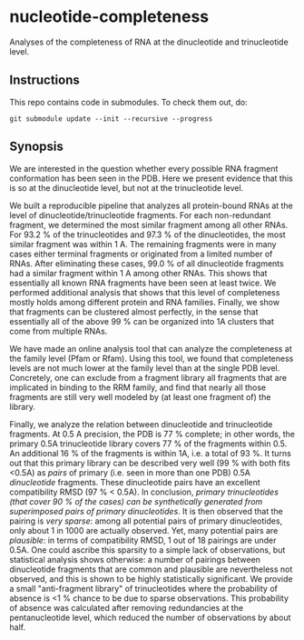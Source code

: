 # nucleotide-completeness

Analyses of the completeness of RNA at the dinucleotide and trinucleotide level.

## Instructions

This repo contains code in submodules. To check them out, do:

`git submodule update --init --recursive --progress`

## Synopsis

We are interested in the question whether every possible RNA fragment conformation has been seen in the PDB. Here we present evidence that this is so at the dinucleotide level, but not at the trinucleotide level.

We built a reproducible pipeline that analyzes all protein-bound RNAs at the level of dinucleotide/trinucleotide fragments. For each non-redundant fragment, we determined the most similar fragment among all other RNAs. For 93.2 % of the trinucleotides and 97.3 % of the dinucleotides, the most similar fragment was within 1 A. The remaining fragments were in many cases either terminal fragments or originated from a limited number of RNAs. After eliminating these cases, 99.0 % of all dinucleotide fragments had a similar fragment within 1 A among other RNAs. This shows that essentially all known RNA fragments have been seen at least twice. We performed additional analysis that shows that this level of completeness mostly holds among different protein and RNA families. Finally, we show that fragments can be clustered almost perfectly, in the sense that essentially all of the above 99 % can be organized into 1A clusters that come from multiple RNAs.

We have made an online analysis tool that can analyze the completeness at the family level (Pfam or Rfam). Using this tool, we found that completeness levels are not much lower at the family level than at the single PDB level. Concretely, one can exclude from a fragment library all fragments that are implicated in binding to the RRM family, and find that nearly all those fragments are still very well modeled by (at least one fragment of) the library.

Finally, we analyze the relation between dinucleotide and trinucleotide fragments. At 0.5 A precision, the PDB is 77 % complete; in other words, the primary 0.5A trinucleotide library covers 77 % of the fragments within 0.5. An additional 16 % of the fragments is within 1A, i.e. a total of 93 %. It turns out that this primary library can be described very well (99 % with both fits <0.5A) as *pairs* of primary (i.e. seen in more than one PDB) 0.5A *dinucleotide* fragments. These dinucleotide pairs have an excellent compatibility RMSD (97 % < 0.5A). In conclusion, *primary trinucleotides (that cover 90 % of the cases) can be synthetically generated from superimposed pairs of primary dinucleotides*. It is then observed that the pairing is *very sparse*: among all potential pairs of primary dinucleotides, only about 1 in 1000 are actually observed. Yet, many potential pairs are *plausible*: in terms of compatibility RMSD, 1 out of 18 pairings are under 0.5A. One could ascribe this sparsity to a simple lack of observations, but statistical analysis shows otherwise: a number of pairings between dinucleotide fragments that are common and plausible are nevertheless not observed, and this is shown to be highly statistically significant. We provide a small "anti-fragment library" of trinucleotides where the probability of absence is <1 % chance to be due to sparse observations. This probability of absence was calculated after removing redundancies at the pentanucleotide level, which reduced the number of observations by about half.  

